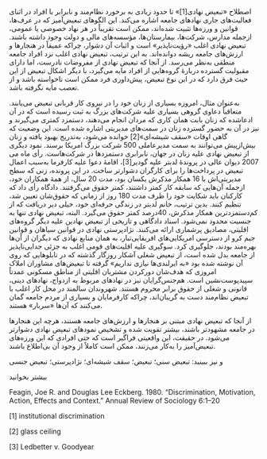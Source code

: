   اصطلاح «تبعیض نهادی[1]» تا حدود زیادی به برخورد نظام‌مند و نابرابر با افراد در اثنای فعالیت‌های جاری نهادهای جامعه اشاره می‌کند. این الگوهای تبعیض‌آمیز که در عرف‌ها، قوانین و ورزه‌ها تثبیت شده‌اند، ممکن است تقریباً در هر نهاد خصوصی یا عمومی، ازجمله مدارس، شرکت‌ها، بیمارستان‌ها، مؤسسه‌های مالی و دولت وجود داشته باشند. تبعیض نهادی اغلب «رؤیت‌ناپذیر» است و اثبات آن دشوار، چراکه عمیقاً در هنجارها و ارزش‌های جامعه ریشه دوانده‌اند. به این ترتیب، تبعیض نهادی اغلب نزد افراد جامعه منطقی به‌نظر می‌رسد. از آنجا که تبعیض نهادی از مفروضات نادرست، اما دارای مقبولیت گسترده دربارۀ گروه‌هایی از افراد مایه می‌گیرد، با دیگر اشکال تبعیض از این حیث فرق دارد که در این نوع تبعیض، پیش‌داوری فرد ممکن است ناخواسته باشد و از تعصب مایه نگرفته باشد.

 به‌عنوان مثال، امروزه بسیاری از زنان خود را در نیروی کار قربانی تبعیض می‌یابند. متعاقباً دعاوی گروهی بسیاری علیه شرکت‌های بزرگ به ثبت رسیده است که در آن ادعاشده که زنان بابت همان کاری که مردان انجام می‌دهند، دستمزد کمتری می‌گیرند و نیز در آن به حضور گسترده زنان در سمت‌های مدیریتی اشاره شده است. این وضعیت که گاهی اوقات «سقف شیشه‌ای»[2] خوانده می‌شود، به‌تدریج بهبود یافته و زنان بیش‌ازپیش می‌توانند به سمت مدیرعاملی 500 شرکت بزرگ امریکا برسند. نمود دیگری از تبعیض نهادی علیه زنان در جهان، نابرابری دستمزدها در شرکت‌هاست. رأی ماه می 2007 دیوان عالی در پروندۀ لدبتر علیه گودیر[3]، اقامۀ دعوا علیه کارفرما به‌سبب اعمال تبعیض در پرداخت‌ها را برای کارگران دشوارتر ساخت. در این پرونده، زنی که سطح مدیریتی‌اش با 16 همکار مذکرش یکسان بود، مدت 20 سال، از همۀ همکاران خود، ازجمله آن‌هایی که سابقه کار کمتر داشتند، کمتر حقوق می‌گرفتند. دادگاه رأی داد که کارکنان باید شکایت خود را ظرف مدت 180 روز از زمانی که حقوق‌شان تعیین شد، تنظیم کنند. بدین ترتیب، خانم لدبتر در زندگی حرفه‌ای‌ خود، خیلی دیر دریافت که از کم‌دستمزدترین همکار مذکرش، 40درصد کمتر حقوق می‌گیرد. البته، تبعیض نهادی تنها به جنسیت محدود نمی‌شود. اسناد دادگاهی و تاریخی از تبعیض نهادین علیه دیگر گروه‌های اقلیتی، مصادیق پرشماری ارائه می‌کنند. نژادپرستی نهادی در قوانین سیاهان و قوانین جیم کرو از دسترسی امریکایی‌های افریقایی‌تبار، به همان منابع نهادی که دیگران از آن‌ها بهره‌مند بودند، جلوگیری کرد. سوگیری علیه اقلیت‌های قومی اغلب به جزئی جدایی‌ناپذیر از جامعه بدل شده است، از تبعیض شغلی آشکار روزگار گذشته که در تابلوهایی که روی آن نوشته شده بود «به ایرلندی‌ها نیازی نداریم» گرفته تا تبعیض‌های مشاوران املاک امروزی که هدف‌شان دورکردن مشتریان اقلیتی از مناطق مسکونی عمدتاً سپیدپوست‌نشین است. هم‌جنس‌گرایان نیز در نهادهای مربوط به ازدواج، نهادهای دینی، قانونی و شغلی از حقوق برابر محروم هستند. شهروندان سالمند در محل کار اغلب با تبعیض نظام‌مند دست به گریبان‌اند، چراکه کارفرمایان و بسیاری از مردم جامعه گمان می‌کنند که آن‌ها «سربار» هستند.

از آنجا که تبعیض نهادی مبتنی بر هنجارها و ارزش‌های جامعه هستند، هرچه این هنجارها در جامعه مشهودتر باشند، بیشتر تقویت شده و تشخیص نمودهای تبعیض نهادی دشوارتر می‌شود. در حقیقت، این واقعیتی فراگیر است که حتی افرادی که این ورزه‌های تبعیض‌آمیز را به‌کار می‌زنند، ممکن است کاملاً از وجود آن بی‌اطلاع باشند.

و نیز ببینید: تبعیض سنی؛ تبعیض؛ سقف شیشه‌ای؛ نژادپرستی؛ تبعیض جنسی

بیشتر بخوانید

Feagin, Joe R. and Douglas Lee Eckberg. 1980. “Discrimination, Motivation, Action, Effects and Context.” Annual Review of Sociology 6:1–20

 [1] institutional discrimination

 [2] glass ceiling

[3] Ledbetter v. Goodyear

 

 

 

 